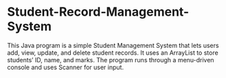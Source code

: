# Student-Record-Management-System
This Java program is a simple Student Management System that lets users add, view, update, and delete student records. It uses an ArrayList to store students’ ID, name, and marks. The program runs through a menu-driven console and uses Scanner for user input.
